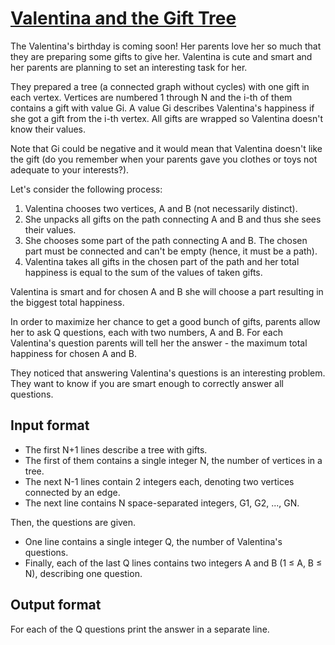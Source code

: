 # [Valentina and the Gift Tree][link]

The Valentina's birthday is coming soon! Her parents love her so much that they are preparing some gifts to give her. Valentina is cute and smart and her parents are planning to set an interesting task for her.

They prepared a tree (a connected graph without cycles) with one gift in each vertex. Vertices are numbered 1 through N and the i-th of them contains a gift with value Gi. A value Gi describes Valentina's happiness if she got a gift from the i-th vertex. All gifts are wrapped so Valentina doesn't know their values.

Note that Gi could be negative and it would mean that Valentina doesn't like the gift (do you remember when your parents gave you clothes or toys not adequate to your interests?).

Let's consider the following process:

1. Valentina chooses two vertices, A and B (not necessarily distinct).
2. She unpacks all gifts on the path connecting A and B and thus she sees their values.
3. She chooses some part of the path connecting A and B. The chosen part must be connected and can't be empty (hence, it must be a path).
4. Valentina takes all gifts in the chosen part of the path and her total happiness is equal to the sum of the values of taken gifts.

Valentina is smart and for chosen A and B she will choose a part resulting in the biggest total happiness.

In order to maximize her chance to get a good bunch of gifts, parents allow her to ask Q questions, each with two numbers, A and B. For each Valentina's question parents will tell her the answer - the maximum total happiness for chosen A and B.

They noticed that answering Valentina's questions is an interesting problem. They want to know if you are smart enough to correctly answer all questions.

## Input format

- The first N+1 lines describe a tree with gifts.
- The first of them contains a single integer N, the number of vertices in a tree.
- The next N-1 lines contain 2 integers each, denoting two vertices connected by an edge.
- The next line contains N space-separated integers, G1, G2, ..., GN.

Then, the questions are given.

- One line contains a single integer Q, the number of Valentina's questions.
- Finally, each of the last Q lines contains two integers A and B (1 ≤ A, B ≤ N), describing one question.

## Output format

For each of the Q questions print the answer in a separate line.

[link]: https://www.hackerearth.com/practice/data-structures/advanced-data-structures/fenwick-binary-indexed-trees/practice-problems/algorithm/h-valentina-and-the-gift-tree/
